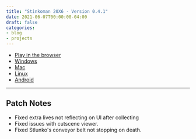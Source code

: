 ```yaml
---
title: "Stinkoman 20X6 - Version 0.4.1"
date: 2021-06-07T00:00:00-04:00
draft: false
categories:
- blog
- projects
---
```


- [Play in the browser](https://storage.ratheronfire.com/stinkoman/0.4.1/web)
- [Windows](https://storage.ratheronfire.com/stinkoman/0.4.1/stinkoman-windows.zip)
- [Mac](https://storage.ratheronfire.com/stinkoman/0.4.1/stinkoman-mac.zip)
- [Linux](https://storage.ratheronfire.com/stinkoman/0.4.1/stinkoman-linux.zip)
- [Android](https://storage.ratheronfire.com/stinkoman/0.4.1/stinkoman-android.apk)

-----

## Patch Notes

- Fixed extra lives not reflecting on UI after collecting
- Fixed issues with cutscene viewer.
- Fixed Stlunko's conveyor belt not stopping on death.